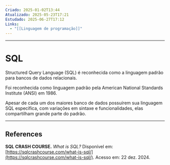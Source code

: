 ```yaml
---
Criado: 2025-01-02T13:44
Atualizado: 2025-05-23T17:21
Estudado: 2025-06-27T17:12
Links:
  - "[[Linguagem de programação]]"
---
```

---
# SQL

Structured Query Language (SQL) é reconhecida como a linguagem padrão para bancos de dados relacionais. 

Foi reconhecida como linguagem padrão pela American National Standards Institute (ANSI) em 1986.

Apesar de cada um dos maiores banco de dados possuírem sua linguagem SQL específica, com variações em sintaxe e funcionalidades, elas compartilham grande parte do padrão.  

---
## References

**SQL CRASH COURSE.** _What is SQL?_ Disponível em: [https://sqlcrashcourse.com/what-is-sql/](https://sqlcrashcourse.com/what-is-sql/). Acesso em: 22 dez. 2024.